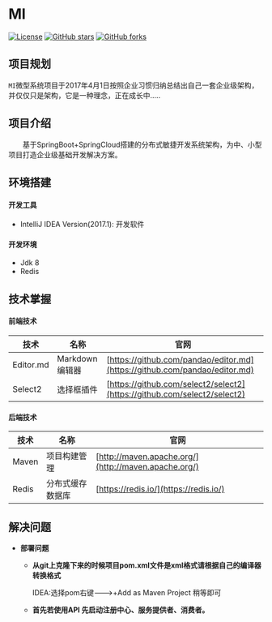 # MI
[![License](https://img.shields.io/badge/license-MIT-blue.svg)](http://blog.csdn.net/fjnpysh)
[![GitHub stars](https://img.shields.io/github/stars/MIYAOW/MI.svg?style=social&label=Stars)](https://github.com/MIYAOW/MI)
[![GitHub forks](https://img.shields.io/github/forks/MIYAOW/MI.svg?style=social&label=Fork)](https://github.com/MIYAOW/MI)

## 项目规划
   `MI`微型系统项目于2017年4月1日按照企业习惯归纳总结出自己一套企业级架构，并仅仅只是架构，它是一种理念，正在成长中.....

## 项目介绍

　　基于SpringBoot+SpringCloud搭建的分布式敏捷开发系统架构，为中、小型项目打造企业级基础开发解决方案。


## 环境搭建

#### 开发工具
- IntelliJ IDEA Version(2017.1): 开发软件
    
#### 开发环境
- Jdk 8
- Redis


## 技术掌握
#### 前端技术
技术 | 名称 | 官网
----|------|----
Editor.md | Markdown编辑器  | [https://github.com/pandao/editor.md](https://github.com/pandao/editor.md)
Select2 | 选择框插件  | [https://github.com/select2/select2](https://github.com/select2/select2)

#### 后端技术
技术 | 名称 | 官网
----|------|----
Maven | 项目构建管理  | [http://maven.apache.org/](http://maven.apache.org/)
Redis | 分布式缓存数据库  | [https://redis.io/](https://redis.io/)

## 解决问题
                
+ **部署问题**
    +  **从git上克隆下来的时候项目pom.xml文件是xml格式请根据自己的编译器转换格式**
        
        IDEA:选择pom右键--->+Add as Maven Project 稍等即可
     
    + **首先若使用API 先启动注册中心、服务提供者、消费者。**
